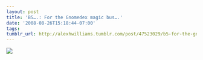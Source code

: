 ```yaml
---
layout: post
title: 'B5….: For the Gnomedex magic bus….'
date: '2008-08-26T15:18:44-07:00'
tags: 
tumblr_url: http://alexhwilliams.tumblr.com/post/47523029/b5-for-the-gnomedex-magic-bus
---
```

<img src="http://24.media.tumblr.com/EXq6qISREd4mk2mgzfl30Z4y_250.jpg"/>
